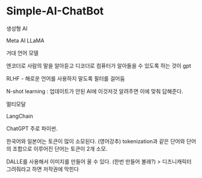# Simple-AI-ChatBot

생성형 AI

Meta AI LLaMA

거대 언어 모델

엔코더로 사람의 말을 알아듣고 디코더로 컴퓨터가 알아들을 수 있도록 하는 것이 gpt

RLHF - 해로운 언어를 사용하지 말도록 필터를 걸어둠

N-shot learning : 업데이트가 안된 AI에 이것저것 알려주면 이에 맞춰 답해준다.

멀티모달

LangChain

ChatGPT 주로 파이썬.

한국어와 일본어는 토큰이 많이 소모된다. (영어강추)
tokenization과 같은 단어와 단어의 조합으로 이루어진 단어는 토큰이 2개 소모.

DALLE를 사용해서 이미지를 만들어 올 수 있다. (한번 만들어 볼래?) > 디즈니캐릭터 그려줘라고 하면 저작권에 막힌다

